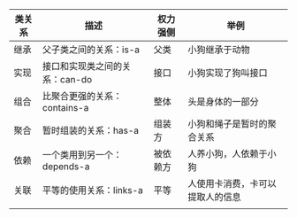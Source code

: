 
| 类关系 | 描述                  | 权力强侧 | 举例               |
| --- | ------------------- | ---- | ---------------- |
| 继承  | 父子类之间的关系：is-a       | 父类   | 小狗继承于动物          |
| 实现  | 接口和实现类之间的关系：can-do  | 接口   | 小狗实现了狗叫接口        |
| 组合  | 比聚合更强的关系：contains-a | 整体   | 头是身体的一部分         |
| 聚合  | 暂时组装的关系：has-a       | 组装方  | 小狗和绳子是暂时的聚合关系    |
| 依赖  | 一个类用到另一个：depends-a  | 被依赖方 | 人养小狗，人依赖于小狗      |
| 关联  | 平等的使用关系：links-a     | 平等   | 人使用卡消费，卡可以提取人的信息 |
|     |                     |      |                  |
